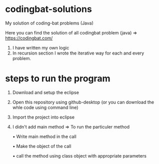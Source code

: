 # codingbat-solutions
My solution of coding-bat problems (Java)

Here you can find the solution of all codingbat problem (java) => https://codingbat.com/

1. I have written my own logic
2. In recursion section I wrote the iterative way for each and every problem.

# steps to run the program 
1. Download and setup the eclipse
2. Open this repository using github-desktop (or you can download the whle code using command line)
3. Import the project into eclipse
4. I didn't add main method => To run the particuler method
	
	•	Write main method in the call
	
	•	Make the object of the call
	
	•	call the method using class object with appropriate parameters

